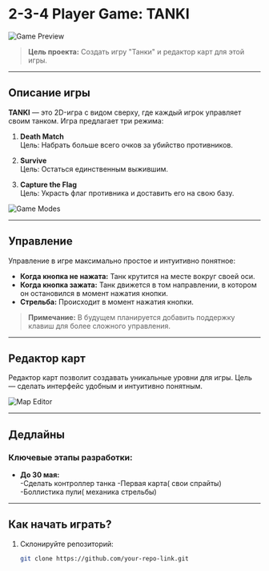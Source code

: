 # 2-3-4 Player Game: TANKI

![Game Preview](https://github.com/user-attachments/assets/1541529c-c9bc-4c8c-8206-27d3a7392879)

> **Цель проекта:** Создать игру "Танки" и редактор карт для этой игры.

---

## Описание игры

**TANKI** — это 2D-игра с видом сверху, где каждый игрок управляет своим танком. Игра предлагает три режима:

1. **Death Match**  
   Цель: Набрать больше всего очков за убийство противников.
   
2. **Survive**  
   Цель: Остаться единственным выжившим.

3. **Capture the Flag**  
   Цель: Украсть флаг противника и доставить его на свою базу.

![Game Modes](https://github.com/user-attachments/assets/7a015c9e-e612-44ae-9619-89549f7a1cd3)

---

## Управление

Управление в игре максимально простое и интуитивно понятное:

- **Когда кнопка не нажата:** Танк крутится на месте вокруг своей оси.
- **Когда кнопка зажата:** Танк движется в том направлении, в котором он остановился в момент нажатия кнопки.
- **Стрельба:** Происходит в момент нажатия кнопки.

> **Примечание:** В будущем планируется добавить поддержку клавиш для более сложного управления.

---

## Редактор карт

Редактор карт позволит создавать уникальные уровни для игры. Цель — сделать интерфейс удобным и интуитивно понятным.

![Map Editor](https://github.com/user-attachments/assets/4ab6f82c-111c-4fd8-9fd6-59af9a8f123c)

---

## Дедлайны

### Ключевые этапы разработки:


- **До 30 мая:**  
  -Сделать контроллер танка 
  -Первая карта( свои спрайты)
  -Боллистика пули( механика стрельбы)

---

## Как начать играть?

1. Склонируйте репозиторий:
   ```bash
   git clone https://github.com/your-repo-link.git
